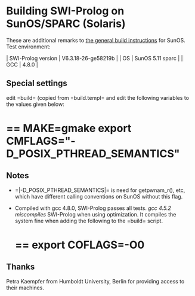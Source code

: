 # Building SWI-Prolog on SunOS/SPARC (Solaris)

These are additional remarks to [the general build instructions](unix.md) for SunOS. Test environment:

  | SWI-Prolog version | V6.3.18-26-ge58219b |
  | OS                 | SunOS 5.11 sparc    |
  | GCC                | 4.8.0               |

## Special settings

edit =build= (copied from =build.templ= and edit the following variables to the values given below:

  ==
  MAKE=gmake
  export CMFLAGS="-D_POSIX_PTHREAD_SEMANTICS"
  ==

## Notes

  - =|-D_POSIX_PTHREAD_SEMANTICS|= is need for getpwnam_r(), etc, which have 
    different calling conventions on SunOS without this flag.
  - Compiled with gcc 4.8.0, SWI-Prolog passes all tests. 
    *gcc 4.5.2 miscompiles* SWI-Prolog when using optimization.
    It compiles the system fine when adding the following to the =build= script.

    ==
    export COFLAGS=-O0
    ==

## Thanks

Petra Kaempfer from Humboldt University, Berlin for providing access to their machines.